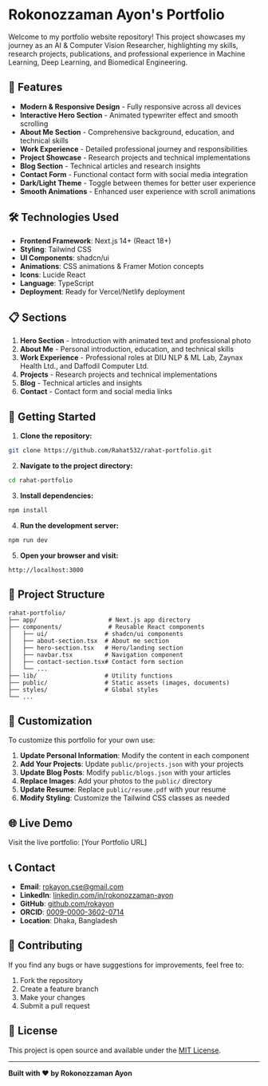 # Rokonozzaman Ayon's Portfolio

Welcome to my portfolio website repository! This project showcases my journey as an AI & Computer Vision Researcher, highlighting my skills, research projects, publications, and professional experience in Machine Learning, Deep Learning, and Biomedical Engineering.

## 🚀 Features

- **Modern & Responsive Design** - Fully responsive across all devices
- **Interactive Hero Section** - Animated typewriter effect and smooth scrolling
- **About Me Section** - Comprehensive background, education, and technical skills
- **Work Experience** - Detailed professional journey and responsibilities
- **Project Showcase** - Research projects and technical implementations
- **Blog Section** - Technical articles and research insights
- **Contact Form** - Functional contact form with social media integration
- **Dark/Light Theme** - Toggle between themes for better user experience
- **Smooth Animations** - Enhanced user experience with scroll animations

## 🛠️ Technologies Used

- **Frontend Framework**: Next.js 14+ (React 18+)
- **Styling**: Tailwind CSS
- **UI Components**: shadcn/ui
- **Animations**: CSS animations & Framer Motion concepts
- **Icons**: Lucide React
- **Language**: TypeScript
- **Deployment**: Ready for Vercel/Netlify deployment

## 📋 Sections

1. **Hero Section** - Introduction with animated text and professional photo
2. **About Me** - Personal introduction, education, and technical skills
3. **Work Experience** - Professional roles at DIU NLP & ML Lab, Zaynax Health Ltd., and Daffodil Computer Ltd.
4. **Projects** - Research projects and technical implementations
5. **Blog** - Technical articles and insights
6. **Contact** - Contact form and social media links

## 🔧 Getting Started

1. **Clone the repository:**
```bash
git clone https://github.com/Rahat532/rahat-portfolio.git
```

2. **Navigate to the project directory:**
```bash
cd rahat-portfolio
```

3. **Install dependencies:**
```bash
npm install
```

4. **Run the development server:**
```bash
npm run dev
```

5. **Open your browser and visit:**
```
http://localhost:3000
```

## 📁 Project Structure

```
rahat-portfolio/
├── app/                    # Next.js app directory
├── components/             # Reusable React components
│   ├── ui/                # shadcn/ui components
│   ├── about-section.tsx  # About me section
│   ├── hero-section.tsx   # Hero/landing section
│   ├── navbar.tsx         # Navigation component
│   ├── contact-section.tsx# Contact form section
│   └── ...
├── lib/                   # Utility functions
├── public/                # Static assets (images, documents)
├── styles/                # Global styles
└── ...
```

## 🎨 Customization

To customize this portfolio for your own use:

1. **Update Personal Information**: Modify the content in each component
2. **Add Your Projects**: Update `public/projects.json` with your projects
3. **Update Blog Posts**: Modify `public/blogs.json` with your articles
4. **Replace Images**: Add your photos to the `public/` directory
5. **Update Resume**: Replace `public/resume.pdf` with your resume
6. **Modify Styling**: Customize the Tailwind CSS classes as needed

## 🌐 Live Demo

Visit the live portfolio: [Your Portfolio URL]

## 📞 Contact

- **Email**: rokayon.cse@gmail.com
- **LinkedIn**: [linkedin.com/in/rokonozzaman-ayon](https://www.linkedin.com/in/rokonozzaman-ayon)
- **GitHub**: [github.com/rokayon](https://github.com/rokayon)
- **ORCID**: [0009-0000-3602-0714](https://orcid.org/0009-0000-3602-0714)
- **Location**: Dhaka, Bangladesh

## 🤝 Contributing

If you find any bugs or have suggestions for improvements, feel free to:

1. Fork the repository
2. Create a feature branch
3. Make your changes
4. Submit a pull request

## 📄 License

This project is open source and available under the [MIT License](LICENSE).

---

**Built with ❤️ by Rokonozzaman Ayon**